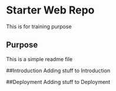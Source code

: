 # Starter Web Repo
This is for training purpose 

## Purpose
This is a simple readme file

##Introduction
Adding stuff to Introduction 

##Deployment
Adding stuff to Deployment

 